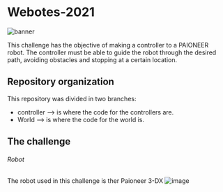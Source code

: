 # Webotes-2021

![banner](https://user-images.githubusercontent.com/79165532/174826023-6f9b388b-36e1-412d-8620-2b2e11671143.png)

This challenge has the objective of making a controller to a PAIONEER robot.
The controller must be able to guide the robot through the desired path, avoiding obstacles and stopping at a certain location.

## Repository organization 
This repository was divided in two branches:

- controller --> is where the code for the controllers are.
- World --> is where the code for the world is.

## The challenge 

###### Robot
 The robot used in this challenge is ther Paioneer 3-DX 
 ![image](https://user-images.githubusercontent.com/79165532/174912517-68dcb875-c5e6-4a9e-89c5-cf4ae0e5bfb1.png)





